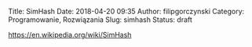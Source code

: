 Title: SimHash
Date: 2018-04-20 09:35
Author: filipgorczynski
Category: Programowanie, Rozwiązania
Slug: simhash
Status: draft

https://en.wikipedia.org/wiki/SimHash
